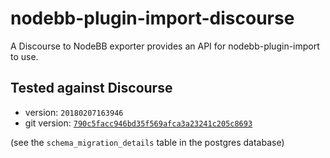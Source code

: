 # nodebb-plugin-import-discourse

A Discourse to NodeBB exporter provides an API for nodebb-plugin-import to use.

## Tested against Discourse

* version: `20180207163946`
* git version: [`790c5facc946bd35f569afca3a23241c205c8693`](https://github.com/discourse/discourse/tree/790c5facc946bd35f569afca3a23241c205c8693)

(see the `schema_migration_details` table in the postgres database)
